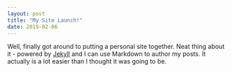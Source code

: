 ```yaml
---
layout: post
title: "My Site Launch!"
date: 2019-02-06
---
```


Well, finally got around to putting a personal site together. Neat thing about it - powered by [Jekyll](http://jekyllrb.com) and I can use Markdown to author my posts. It actually is a lot easier than I thought it was going to be.
